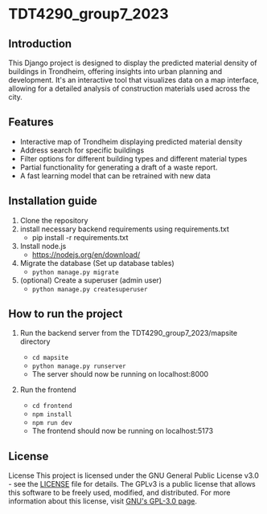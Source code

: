 # TDT4290_group7_2023

## Introduction
This Django project is designed to display the predicted material density of buildings in Trondheim, offering insights into urban planning and development. It's an interactive tool that visualizes data on a map interface, allowing for a detailed analysis of construction materials used across the city.

## Features
* Interactive map of Trondheim displaying predicted material density
* Address search for specific buildings
* Filter options for different building types and different material types
* Partial functionality for generating a draft of a waste report.
* A fast learning model that can be retrained with new data

## Installation guide
1. Clone the repository
2. install necessary backend requirements using requirements.txt
    * pip install -r requirements.txt
3. Install node.js
     * https://nodejs.org/en/download/
4. Migrate the database (Set up database tables)
    * `python manage.py migrate`
5. (optional) Create a superuser (admin user)
    * `python manage.py createsuperuser`

## How to run the project
1. Run the backend server from the TDT4290_group7_2023/mapsite directory
    * `cd mapsite`
    * `python manage.py runserver`
    * The server should now be running on localhost:8000

2. Run the frontend
    * `cd frontend`
    * `npm install`
    * `npm run dev`
    * The frontend should now be running on localhost:5173

## License

License
This project is licensed under the GNU General Public License v3.0 - see the [LICENSE](LICENSE) file for details. The GPLv3 is a public license that allows this software to be freely used, modified, and distributed. For more information about this license, visit [GNU's GPL-3.0 page](https://www.gnu.org/licenses/gpl-3.0.en.html).
